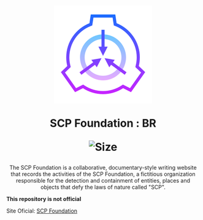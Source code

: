 <h1 align="center">
   <img src="./favicon/Scp-icon.svg" >
   
   SCP Foundation : BR

   ![Size][PrSize]
</h1>

[PrSize]: https://img.shields.io/github/repo-size/Watts8bits/Scp_Foundation?logo=github&logoColor=white

<p align="center">
The SCP Foundation is a collaborative, documentary-style writing website that records the activities of the SCP Foundation, a fictitious organization responsible for the detection and containment of entities, places and objects that defy the laws of nature called "SCP".
</p>
<strong>This repository is not official</strong>

Site Oficial: [SCP Foundation](https://the-scp.foundation/)